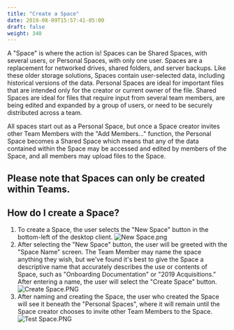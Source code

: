 ```yaml
---
title: "Create a Space"
date: 2019-08-09T15:57:41-05:00
draft: false
weight: 340
---
```


A "Space" is where the action is! Spaces can be Shared Spaces, with several users, or Personal Spaces, with only one user. Spaces are a replacement for networked drives, shared  folders, and server backups. Like these older storage solutions, Spaces contain user-selected data, including historical versions of the data. Personal Spaces are ideal for important files that are intended only for the creator or current owner of the file. Shared Spaces are ideal for files that require input from several team members, are being edited and expanded by a group of users, or need to be securely distributed across a team.

All spaces start out as a Personal Space, but once a Space creator invites other Team Members with the "Add Members..." function, the Personal Space becomes a Shared Space which means that any of the data contained within the Space may be accessed and edited by members of the Space, and all members may upload files to the Space.

Please note that Spaces can only be created within Teams.
---

## How do I create a Space? 

1. To create a Space, the user selects the "New Space" button in the bottom-left of the desktop client.
![New Space.png](/user/attachments/864e27c8.png)
2. After selecting the "New Space" button, the user will be greeted with the "Space Name" screen. The Team Member may name the space anything they wish, but we've found it's best to give the Space a descriptive name that accurately describes the use or contents of Space, such as "Onboarding Documentation" or "2019 Acquisitions." After entering a name, the user will select the "Create Space" button.
![Create Space.PNG](/user/attachments/7ec2ec29.PNG)
3. After naming and creating the Space, the user who created the Space will see it beneath the "Personal Spaces", where it will remain until the Space creator chooses to invite other Team Members to the Space.
![Test Space.PNG](/user/attachments/8755c7fb.PNG)
